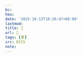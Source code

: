 ```yaml
---
bc:
hex:
date: '2025-10-13T10:26:47+08:00'
lastmod:
title: 􂠮
url: 􂠮
tags: [黍]
src: DCCV
note:
---
```

